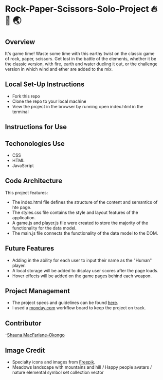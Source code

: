 # Rock-Paper-Scissors-Solo-Project 🔥 🌊 🌏

## Overview

It's game time! Waste some time with this earthy twist on the classic game of rock, paper, scissors. Get lost in the battle of the elements, whether it be the classic version, with fire, earth and water dueling it out, or the challenge version in which wind and ether are added to the mix. 

## Local Set-Up Instructions

- Fork this repo
- Clone the repo to your local machine
- View the project in the browser by running open index.html in the terminal

## Instructions for Use




## Techonologies Use

- CSS
- HTML
- JavaScript

## Code Architecture

This project features:

- The index.html file defines the structure of the content and semantics of hte page.
- The styles.css file contains the style and layout features of the application.
- A game.js and player.js file were created to store the majority of the functionality for the data model. 
- The main.js file connects the functionality of the data model to the DOM. 

## Future Features

- Adding in the ability for each user to input their name as the "Human" player.
- A local storage will be added to display user scores after the page loads.
- Hover effects will be added on the game pages behind each weapon. 

## Project Management

- The project specs and guidelines can be found [here](https://frontend.turing.edu/projects/module-1/rock-paper-scissors-solo-v2.html).
- I used a [monday.com](https://turing-team-workflow.monday.com/boards/2777814387) workflow board to keep the project on track.

## Contributor

-[Shauna MacFarlane-Okongo](https://github.com/DrSLMac)

## Image Credit

- Specialty icons and images from [Freepik](https://www.freepik.com/home).
- Meadows landscape with mountains and hill / Happy people avatars / nature elemental symbol set collection vector
